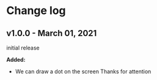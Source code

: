 # Change log

## v1.0.0 - March 01, 2021

initial release

**Added:**
- We can draw a dot on the screen
Thanks for attention
